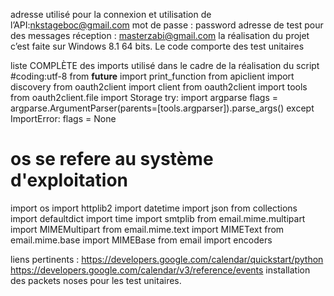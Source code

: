 
adresse utilisé pour la connexion et utilisation de l’API:nkstageboc@gmail.com
mot de passe : password
adresse de test pour  des messages réception : masterzabi@gmail.com
la réalisation du projet c’est faite sur Windows 8.1 64 bits. 
Le code comporte des test unitaires

liste COMPLÈTE des imports utilisé dans le cadre de la réalisation du script
#coding:utf-8
from __future__ import print_function
from apiclient import discovery
from oauth2client import client
from oauth2client import tools
from oauth2client.file import Storage
try:
    import argparse
    flags = argparse.ArgumentParser(parents=[tools.argparser]).parse_args()
except ImportError:
    flags = None
# os  se refere au système d'exploitation
import os
import httplib2
import  datetime
import json
from collections import defaultdict
import time
import smtplib
from email.mime.multipart import MIMEMultipart
from email.mime.text import MIMEText
from email.mime.base import MIMEBase
from email import  encoders

liens pertinents : 	https://developers.google.com/calendar/quickstart/python 
			              https://developers.google.com/calendar/v3/reference/events 
installation des packets noses pour les test unitaires.
